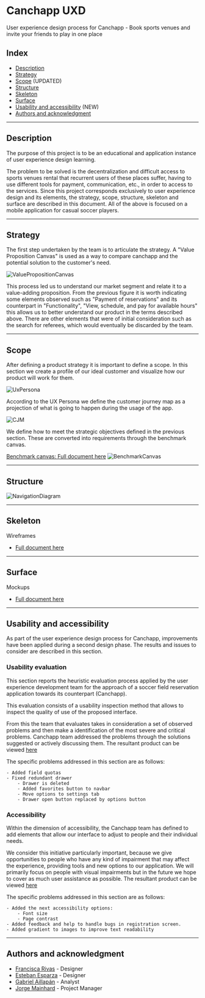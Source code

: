 # Canchapp UXD
User experience design process for Canchapp - Book sports venues and invite your friends to play in one place

## Index
- [Description](#description)
- [Strategy](#strategy)
- [Scope](#scope) (UPDATED)
- [Structure](#structure)
- [Skeleton](#skeleton)
- [Surface](#surface)
- [Usability and accessibility](#usability-and-accessibility) (NEW)
- [Authors and acknowledgment](#authors-and-acknowledgment)

---

## Description
The purpose of this project is to be an educational and application instance of user experience design learning.

The problem to be solved is the decentralization and difficult access to sports venues rental that recurrent
users of these places suffer, having to use different tools for payment, communication, etc., in order to access to the services. 
Since this project corresponds exclusively to user experience design and its elements, the strategy, scope, structure, skeleton and surface are described in this document.
All of the above is focused on a mobile application for casual soccer players.

---

## Strategy
The first step undertaken by the team is to articulate the strategy. A "Value Proposition Canvas" is used as a way to compare canchapp and the potential solution to the customer's need.

![ValuePropositionCanvas](deliverables/ValuePropositionCanvas.png)

This process led us to understand our market segment and relate it to a value-adding proposition. From the previous figure it is worth indicating some elements observed such as "Payment of reservations" and its counterpart in "Functionality", "View, schedule, and pay for available hours" this allows us to better understand our product in the terms described above. There are other elements that were of initial consideration such as the search for referees, which would eventually be discarded by the team.

---

## Scope
After defining a product strategy it is important to define a scope. In this section we create a profile of our ideal customer and visualize how our product will work for them.

![UxPersona](deliverables/UxPersona.png)

According to the UX Persona we define the customer journey map as a projection of what is going to happen during the usage of the app.

![CJM](deliverables/CJM.png)

We define how to meet the strategic objectives defined in the previous section. These are converted into requirements through the benchmark canvas.

[Benchmark canvas: Full document here](deliverables/BenchmarkCanvas.pdf)
![BenchmarkCanvas](deliverables/BenchmarkCanvas.png)

---

## Structure
![NavigationDiagram](deliverables/NavigationDiagram.png)

---

## Skeleton
Wireframes
- [Full document here](deliverables/Wireframes.pdf)

---

## Surface

Mockups
- [Full document here](deliverables/Mockups.pdf)

---

## Usability and accessibility
As part of the user experience design process for Canchapp, improvements have been applied during a second design phase. The results and issues to consider are described in this section.

### Usability evaluation
This section reports the heuristic evaluation process applied by the user experience development team for the approach of a soccer field reservation application towards its counterpart (Canchapp).

This evaluation consists of a usability inspection method that allows to inspect the quality of use of the proposed interface.

From this the team that evaluates takes in consideration a set of observed problems and then make a identification of the most severe and critical problems. Canchapp team addressed the problems through the solutions suggested or actively discussing them. The resultant product can be viewed [here](deliverables/MockupsImprovements.pdf)

The specific problems addressed in this section are as follows:
```
- Added field quotas
- Fixed redundant drawer
    - Drawer is deleted
    - Added favorites button to navbar
    - Move options to settings tab
    - Drawer open button replaced by options button
```

### Accessibility
Within the dimension of accessibility, the Canchapp team has defined to add elements that allow our interface to adjust to people and their individual needs.

We consider this initiative particularly important, because we give opportunities to people who have any kind of impairment that may affect the experience, providing tools and new options to our application. We will primarily focus on people with visual impairments but in the future we hope to cover as much user assistance as possible. The resultant product can be viewed [here](deliverables/MockupsImprovements.pdf)

The specific problems addressed in this section are as follows:
```
- Added the next accessibility options:
    - Font size
    - Page contrast
- Added feedback and help to handle bugs in registration screen.
- Added gradient to images to improve text readability
```

---

## Authors and acknowledgment
- [Francisca Rivas](https://github.com/PanchiAnubis) - Designer
- [Esteban Esparza](https://github.com/Esteb4nx) - Designer
- [Gabriel Aillapán](https://github.com/GabeASM) - Analyst
- [Jorge Mainhard](https://github.com/jmainhard) - Project Manager

